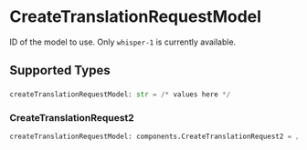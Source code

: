 # CreateTranslationRequestModel

ID of the model to use. Only `whisper-1` is currently available.



## Supported Types

### 

```python
createTranslationRequestModel: str = /* values here */
```

### CreateTranslationRequest2

```python
createTranslationRequestModel: components.CreateTranslationRequest2 = /* values here */
```

